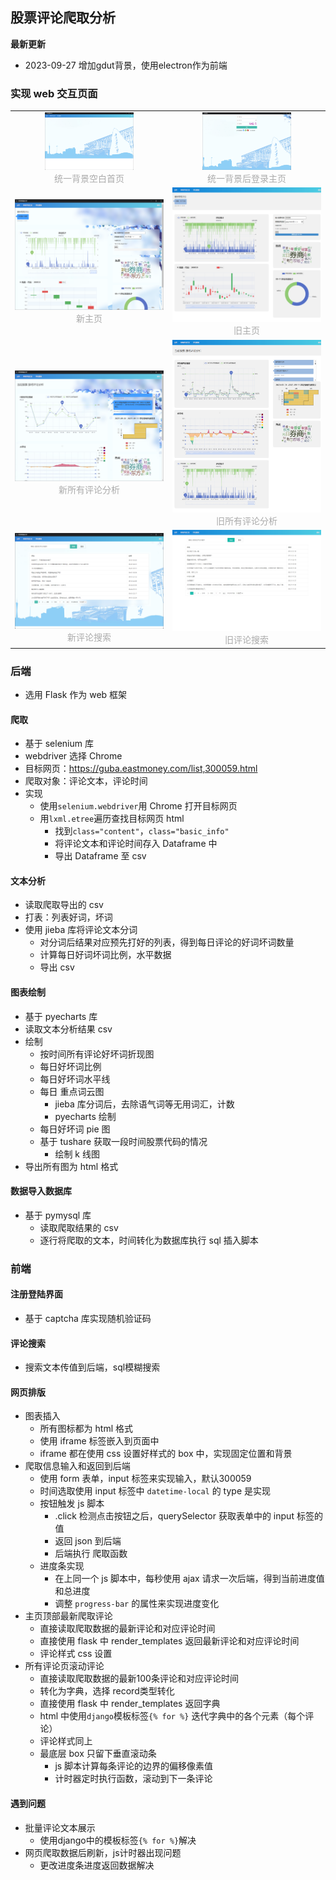 ## 股票评论爬取分析
**最新更新**
- 2023-09-27 增加gdut背景，使用electron作为前端

### 实现 web 交互页面

[//]: # (<img alt="主页" src="https://github.com/MaxW322/web_crawler_flask_based/blob/5140e3e36c8f7873ebb13b418cf670b29a92dd0f/for_git_image/main_page.png"/>)

[//]: # (<img alt="所有评论分析" src="https://github.com/MaxW322/web_crawler_flask_based/blob/5140e3e36c8f7873ebb13b418cf670b29a92dd0f/for_git_image/all_comment.png"/>)

[//]: # (<img alt="评论搜索" src="https://github.com/MaxW322/web_crawler_flask_based/blob/5140e3e36c8f7873ebb13b418cf670b29a92dd0f/for_git_image/search_comment.png"/>)

<table rules="none" align="center">
	<tr>
		<td>
			<center>
				<img src="https://github.com/MaxW322/web_crawler_flask_based/blob/5140e3e36c8f7873ebb13b418cf670b29a92dd0f/for_git_image/entrance.png" width="60%" />
				<br/>
				<font color="AAAAAA">统一背景空白首页</font>
			</center>
		</td>
		<td>
			<center>
				<img src="https://github.com/MaxW322/web_crawler_flask_based/blob/5140e3e36c8f7873ebb13b418cf670b29a92dd0f/for_git_image/login_page.png" width="60%" />
				<br/>
				<font color="AAAAAA">统一背景后登录主页</font>
			</center>
		</td>
	</tr>
	<tr>
		<td>
			<center>
				<img alt="主页" src="https://github.com/MaxW322/web_crawler_flask_based/blob/5140e3e36c8f7873ebb13b418cf670b29a92dd0f/for_git_image/main_page.png"/>
                <br/>
				<font color="AAAAAA">新主页</font>
			</center>
		</td>
		<td>
			<center>
				<img alt="旧主页" src="https://github.com/MaxW322/web_crawler_flask_based/blob/5140e3e36c8f7873ebb13b418cf670b29a92dd0f/for_git_image/main_page_old.png"/>
                <br/>
				<font color="AAAAAA">旧主页</font>
			</center>
		</td>
	</tr>
	<tr>
		<td>
			<center>
				<img alt="新所有评论分析" src="https://github.com/MaxW322/web_crawler_flask_based/blob/5140e3e36c8f7873ebb13b418cf670b29a92dd0f/for_git_image/all_comment.png"/>
                <br/>
				<font color="AAAAAA">新所有评论分析</font>
			</center>
		</td>
		<td>
			<center>
				<img alt="所有评论分析" src="https://github.com/MaxW322/web_crawler_flask_based/blob/5140e3e36c8f7873ebb13b418cf670b29a92dd0f/for_git_image/all_comment_old.png"/>
                <br/>
				<font color="AAAAAA">旧所有评论分析</font>
			</center>
		</td>
	</tr>
	<tr>
		<td>
			<center>
				<img alt="评论搜索" src="https://github.com/MaxW322/web_crawler_flask_based/blob/5140e3e36c8f7873ebb13b418cf670b29a92dd0f/for_git_image/search_comment.png"/>
                <br/>
				<font color="AAAAAA">新评论搜索</font>
			</center>
		</td>
		<td>
			<center>
				<img alt="旧评论搜索" src="https://github.com/MaxW322/web_crawler_flask_based/blob/5140e3e36c8f7873ebb13b418cf670b29a92dd0f/for_git_image/search_comment_old.png"/>
                <br/>
				<font color="AAAAAA">旧评论搜索</font>
			</center>
		</td>
	</tr>
</table>



### 后端

- 选用 Flask 作为 web 框架
#### 爬取
- 基于 selenium 库
- webdriver 选择 Chrome
- 目标网页：https://guba.eastmoney.com/list,300059.html
- 爬取对象：评论文本，评论时间
- 实现
	- 使用`selenium.webdriver`用 Chrome 打开目标网页
	- 用`lxml.etree`遍历查找目标网页 html 
		- 找到`class="content"`，`class="basic_info"`
		- 将评论文本和评论时间存入 Dataframe 中
		- 导出 Dataframe 至 csv

#### 文本分析
- 读取爬取导出的 csv
- 打表：列表好词，坏词
- 使用 jieba 库将评论文本分词
	- 对分词后结果对应预先打好的列表，得到每日评论的好词坏词数量
	- 计算每日好词坏词比例，水平数据
	- 导出 csv

#### 图表绘制
- 基于 pyecharts 库
- 读取文本分析结果 csv
- 绘制
	- 按时间所有评论好坏词折现图
	- 每日好坏词比例
	- 每日好坏词水平线
	- 每日 重点词云图
		- jieba 库分词后，去除语气词等无用词汇，计数
		- pyecharts 绘制
	- 每日好坏词 pie 图
	- 基于 tushare 获取一段时间股票代码的情况
		- 绘制 k 线图
- 导出所有图为 html 格式

#### 数据导入数据库
- 基于 pymysql 库
	- 读取爬取结果的 csv
	- 逐行将爬取的文本，时间转化为数据库执行 sql 插入脚本

### 前端
#### 注册登陆界面
- 基于 captcha 库实现随机验证码

#### 评论搜索
- 搜索文本传值到后端，sql模糊搜索
#### 网页排版

- 图表插入
	- 所有图标都为 html 格式
	- 使用 iframe 标签嵌入到页面中
	- iframe 都在使用 css 设置好样式的 box 中，实现固定位置和背景
- 爬取信息输入和返回到后端
	- 使用 form 表单，input 标签来实现输入，默认300059
	- 时间选取使用 input 标签中 `datetime-local` 的 type 是实现
	- 按钮触发 js 脚本
		- .click 检测点击按钮之后，querySelector 获取表单中的 input 标签的值
		- 返回 json 到后端
		- 后端执行 爬取函数
	- 进度条实现
		- 在上同一个 js 脚本中，每秒使用 ajax 请求一次后端，得到当前进度值和总进度
		- 调整 `progress-bar` 的属性来实现进度变化
- 主页顶部最新爬取评论
	- 直接读取爬取数据的最新评论和对应评论时间
	- 直接使用 flask 中 render_templates 返回最新评论和对应评论时间
	- 评论样式 css 设置
- 所有评论页滚动评论
	- 直接读取爬取数据的最新100条评论和对应评论时间
	- 转化为字典，选择 record类型转化
	- 直接使用 flask 中 render_templates 返回字典
	- html 中使用`django`模板标签`{% for %}` 迭代字典中的各个元素（每个评论）
	- 评论样式同上
	- 最底层 box 只留下垂直滚动条
		- js 脚本计算每条评论的边界的偏移像素值
		- 计时器定时执行函数，滚动到下一条评论

#### 遇到问题
- 批量评论文本展示
	- 使用django中的模板标签`{% for %}`解决
- 网页爬取数据后刷新，js计时器出现问题
	- 更改进度条进度返回数据解决

